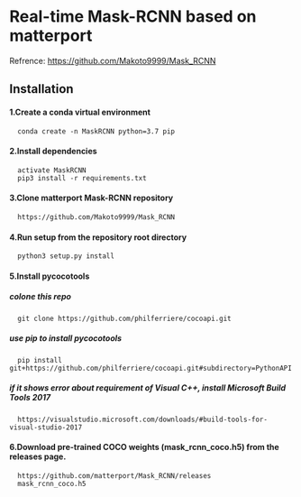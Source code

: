 # Real-time Mask-RCNN based on matterport
Refrence: https://github.com/Makoto9999/Mask_RCNN

## Installation

#### 1.Create a conda virtual environment
      conda create -n MaskRCNN python=3.7 pip

#### 2.Install dependencies
      activate MaskRCNN
      pip3 install -r requirements.txt
  
#### 3.Clone matterport Mask-RCNN repository
      https://github.com/Makoto9999/Mask_RCNN

#### 4.Run setup from the repository root directory
      python3 setup.py install
      
#### 5.Install pycocotools
   ##### colone this repo
      git clone https://github.com/philferriere/cocoapi.git
      
   ##### use pip to install pycocotools
      pip install git+https://github.com/philferriere/cocoapi.git#subdirectory=PythonAPI
      
   ##### if it shows error about requirement of Visual C++, install Microsoft Build Tools 2017
      https://visualstudio.microsoft.com/downloads/#build-tools-for-visual-studio-2017
      
#### 6.Download pre-trained COCO weights (mask_rcnn_coco.h5) from the releases page.
      https://github.com/matterport/Mask_RCNN/releases
      mask_rcnn_coco.h5


